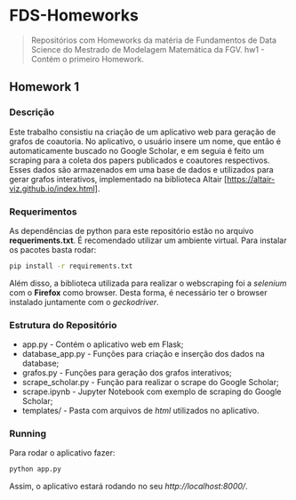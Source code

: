 # FDS-Homeworks
> Repositórios com Homeworks da matéria de Fundamentos de Data Science do Mestrado de Modelagem Matemática da FGV.
> hw1 - Contém o primeiro Homework.

## Homework 1
### Descrição
Este trabalho consistiu na criação de um aplicativo web para geração de
grafos de coautoria. No aplicativo, o usuário insere um nome, que então é
automaticamente buscado no Google Scholar, e em seguia é feito um scraping
para a coleta dos papers publicados e coautores respectivos.
Esses dados são armazenados em uma base de dados e utilizados para
gerar grafos interativos, implementado na biblioteca Altair
[https://altair-viz.github.io/index.html].


### Requerimentos
As dependências de python para este repositório estão no arquivo
**requeriments.txt**. É recomendado utilizar um ambiente virtual.
Para instalar os pacotes basta rodar:
```sh
pip install -r requirements.txt
```
Além disso, a biblioteca utilizada para realizar o webscraping foi
a _selenium_ com o **Firefox** como browser. Desta forma, é necessário
ter o browser instalado juntamente com o _geckodriver_.

### Estrutura do Repositório
*   app.py              - Contém o aplicativo web em Flask;
*   database_app.py     - Funções para criação e inserção dos dados na
database;
*   grafos.py           - Funções para geração dos grafos interativos;
*   scrape_scholar.py   - Função para realizar o scrape do Google Scholar;
*   scrape.ipynb        - Jupyter Notebook com exemplo de scraping do
Google Scholar;
*   templates/          - Pasta com arquivos de _html_ utilizados no
aplicativo.

### Running
Para rodar o aplicativo fazer:
```sh
python app.py
```
Assim, o aplicativo estará rodando no seu _http://localhost:8000/_.
